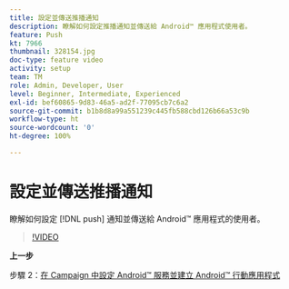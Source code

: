 ```yaml
---
title: 設定並傳送推播通知
description: 瞭解如何設定推播通知並傳送給 Android™ 應用程式使用者。
feature: Push
kt: 7966
thumbnail: 328154.jpg
doc-type: feature video
activity: setup
team: TM
role: Admin, Developer, User
level: Beginner, Intermediate, Experienced
exl-id: bef60865-9d83-46a5-ad2f-77095cb7c6a2
source-git-commit: b1b8d8a99a551239c445fb588cbd126b66a53c9b
workflow-type: ht
source-wordcount: '0'
ht-degree: 100%

---
```


# 設定並傳送推播通知

瞭解如何設定 [!DNL push] 通知並傳送給 Android™ 應用程式的使用者。

>[!VIDEO](https://video.tv.adobe.com/v/328154?quality=12&learn=on)

**上一步**

步驟 2：[在 Campaign 中設定 Android™ 服務並建立 Android™ 行動應用程式](/help/tutorial-get-started-with-push-notifications-for-android/configure-an-android-service-in-campaign.md)
